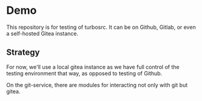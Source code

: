 # Demo

This repository is for testing of turbosrc. It can be on Github, Gitlab, or even a self-hosted Gitea instance.

## Strategy

For now, we'll use a local gitea instance as we have full control of the testing environment that way, as opposed to testing of Github.

On the git-service, there are modules for interacting not only with git but gitea.